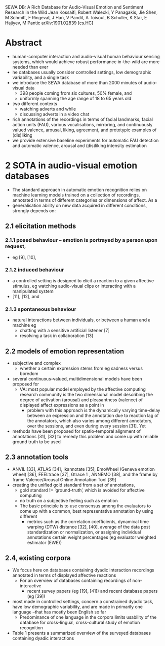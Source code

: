 SEWA DB:
  A Rich Database for Audio-Visual Emotion and Sentiment Research in the Wild
Jean Kossaifi, Robert Walecki, Y Panagakis, Jie Shen, M Schmitt, F Ringeval,
  J Han, V Pandit, A Toisoul, B Schuller, K Star, E Hajiyev, M Pantic
arXiv:1901.02839 [cs.HC]

# Abstract

* human-computer interaction and audio-visual human behaviour sensing systems,
  which would achieve robust performance in-the-wild are more needed than ever
* he databases usually consider
  controlled settings, low demographic variability, and a single task
* we introduce the SEWA database of more than 2000 minutes of audio-visual data
  * 398 people coming from six cultures, 50% female, and
  * uniformly spanning the age range of 18 to 65 years old
* two different contexts
  * watching adverts and while
  * discussing adverts in a video chat
* rich annotations of the recordings in terms of facial landmarks, facial
  action units (FAU), various vocalisations, mirroring, and continuously valued
  valence, arousal, liking, agreement, and prototypic examples of (dis)liking
* we provide extensive baseline experiments for automatic FAU detection and
  automatic valence, arousal and (dis)liking intensity estimation

# 2 SOTA in audio-visual emotion databases

* The standard approach in automatic emotion recognition relies on
  machine learning models trained on a collection of recordings,
  annotated in terms of different categories or dimensions of affect. As a
* generalisation ability on new data acquired in different conditions, strongly
  depends on:

## 2.1 elicitation methods

### 2.1.1 posed behaviour – emotion is portrayed by a person upon request,

* eg [9], [10],

### 2.1.2 induced behaviour

* a controlled setting is designed to elicit a reaction to a given affective
  stimulus, eg watching audio-visual clips or interacting with a manipulated
  system
* [11], [12], and

### 2.1.3 spontaneous behaviour

* natural interactions between individuals, or between a human and a machine eg
  * chatting with a sensitive artificial listener [7]
  * resolving a task in collaboration [13]

## 2.2 models of emotion representation

* subjective and complex
  * whether a certain expression stems from eg sadness versus boredom
* several continuous-valued, multidimensional models have been proposed for
  * VA: most popular model employed by the affective computing research community
    is the two dimensional model describing the degree of activation (arousal)
    and pleasantness (valence) of displayed affect expressions as a point in
    * problem with this approach is the dynamically varying time-delay between
      an expression and the annotation due to reaction lag of the annotators,
      which also varies among different annotators, over the sessions, and even
      during every session [31]. Yet
* methods have been proposed for spatio-temporal alignment of annotations [31],
  [32] to remedy this problem and come up with reliable ground truth to be used

## 2.3 annotation tools

* ANVIL [33], ATLAS [34], Ikannotate [35], EmoWheel (Geneva emotion wheel)
  [36], FEELtrace [37], Gtrace 1 , ANNEMO [38], and the frame by frame
  Valence/Arousal Online Annotation Tool [39]
* creating the unified gold standard from a set of annotations,
  * gold standard != ‘ground-truth’, which is avoided for affective computing
  * no truth on a subjective feeling such as emotion
  * The basic principle is to use consensus among the evaluators to come up
    with a common, best representative annotation by using different
    * metrics such as the correlation coefficients, dynamical time warping
      (DTW) distance [32], [40], average of the data post standardization or
      normalization, or assigning individual annotations certain weight
      percentages (eg evaluator weighted estimator (EWE))

## 2.4, existing corpora

* We focus here on databases containing dyadic interaction recordings annotated
  in terms of displayed affective reactions
  * For an overview of databases containing recordings of non-interactive
    * recent survey papers (eg [19], [41]) and recent database papers (eg [39])
* most made in controlled settings, concern a constrained dyadic task, have low
  demographic variability, and are made in primarily one language –that has
  mostly been English so far
  * Predominance of one language in the corpora limits usability of the
    database for cross-lingual, cross-cultural study of emotion recognition
* Table 1 presents a summarized overview of the surveyed databases containing
  dyadic interactions
